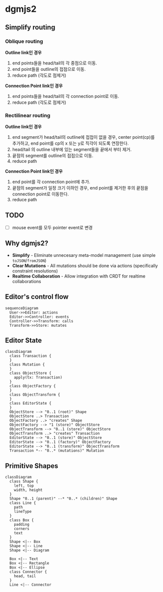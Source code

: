# dgmjs2

## Simplify routing

### Oblique routing

__Outline link인 경우__

1. end points들을 head/tail의 각 중점으로 이동.
3. end point들을 outline의 접점으로 이동.
2. reduce path (각도로 점제거)

__Connection Point link인 경우__

1. end points들을 head/tail의 각 connection point로 이동.
2. reduce path (각도로 점제거)

### Rectilinear routing

__Outline link인 경우__

1. end segment가 head/tail의 outline에 접접이 없을 경우, center point(cp)를 추가하고, end point를 cp의 x 또는 y로 직각이 되도록 연장한다.
2. head/tail 의 outline 내부에 있는 segment들을 끝에서 부터 제거.
3. 끝점의 segment를 outline의 접접으로 이동.
4. reduce path

__Connection Point link인 경우__

1. end point를 각 connection point에 추가.
2. 끝점의 segment가 일정 크기 이하인 경우, end point를 제거한 후의 끝점을 connection point로 이동한다.
3. reduce path

## TODO

- [ ] mouse event를 모두 pointer event로 변경

## Why dgmjs2?

- __Simplify__ - Eliminate unnecesary meta-model management (use simple `toJSON`/`fromJSON`)
- __Clear Mutations__ - All mutations should be done via actions (specifically constraint resolutions)
- __Realtime Collaboration__ - Allow integration with CRDT for realtime collaborations

## Editor's control flow

```mermaid
sequenceDiagram
  User->>Editor: actions
  Editor->>Controller: events
  Controller->>Transform: calls
  Transform->>Store: mutates
```

## Editor State

```mermaid
classDiagram
  class Transaction {
  }
  class Mutation {
  }
  class ObjectStore {
    apply(tx: Transaction)
  }
  class ObjectFactory {
  }
  class ObjectTransform {
  }
  class EditorState {
  }
  ObjectStore --> "0..1 (root)" Shape
  ObjectStore ..> Transaction
  ObjectFactory ..> "creates" Shape
  ObjectFactory --> "1 (store)" ObjectStore
  ObjectTransform --> "0..1 (store)" ObjectStore
  ObjectTransform ..> "creates" Transaction
  EditorState --> "0..1 (store)" ObjectStore
  EditorState --> "0..1 (factory)" ObjectFactory
  EditorState --> "0..1 (transform)" ObjectTransform
  Transaction *-- "0..* (mutations)" Mutation
```

## Primitive Shapes

```mermaid
classDiagram
  class Shape {
    left, top
    width, height
  }
  Shape "0..1 (parent)" --* "0..* (children)" Shape
  class Line {
    path
    lineType
  }
  class Box {
    padding
    corners
    text
  }
  Shape <|-- Box
  Shape <|-- Line
  Shape <|-- Diagram
  
  Box <|-- Text
  Box <|-- Rectangle
  Box <|-- Ellipse
  class Connector {
    head, tail
  }
  Line <|-- Connector
```
